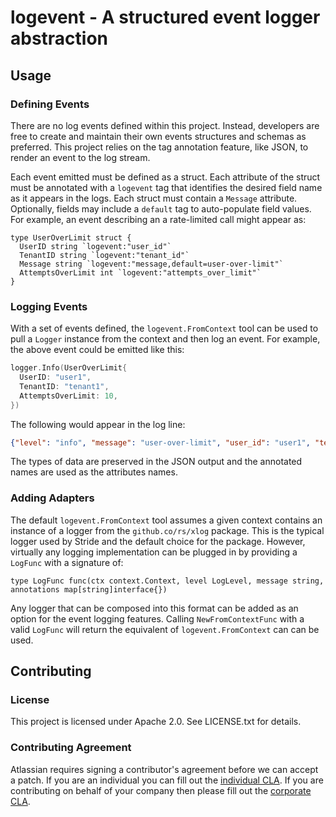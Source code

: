 # logevent - A structured event logger abstraction #

## Usage ##

### Defining Events ###

There are no log events defined within this project. Instead, developers
are free to create and maintain their own events structures and schemas as
preferred. This project relies on the tag annotation feature, like JSON, to
render an event to the log stream.

Each event emitted must be defined as a struct. Each attribute of the
struct must be annotated with a `logevent` tag that identifies the desired
field name as it appears in the logs. Each struct must contain a `Message`
attribute. Optionally, fields may include a `default` tag to auto-populate
field values. For example, an event describing an a rate-limited call might
appear as:

```golang
type UserOverLimit struct {
  UserID string `logevent:"user_id"`
  TenantID string `logevent:"tenant_id"`
  Message string `logevent:"message,default=user-over-limit"`
  AttemptsOverLimit int `logevent:"attempts_over_limit"`
}
```

### Logging Events ###

With a set of events defined, the `logevent.FromContext` tool can be used to
pull a `Logger` instance from the context and then log an event. For example,
the above event could be emitted like this:

```go
logger.Info(UserOverLimit{
  UserID: "user1",
  TenantID: "tenant1",
  AttemptsOverLimit: 10,
})
```

The following would appear in the log line:

```json
{"level": "info", "message": "user-over-limit", "user_id": "user1", "tenant_id": "tenant1", "attempts_over_limit": 10}
```

The types of data are preserved in the JSON output and the annotated names are
used as the attributes names.

### Adding Adapters ###

The default `logevent.FromContext` tool assumes a given context contains an
instance of a logger from the `github.co/rs/xlog` package. This is the typical
logger used by Stride and the default choice for the package. However, virtually
any logging implementation can be plugged in by providing a `LogFunc` with
a signature of:

```golang
type LogFunc func(ctx context.Context, level LogLevel, message string, annotations map[string]interface{})
```

Any logger that can be composed into this format can be added as an option for
the event logging features. Calling `NewFromContextFunc` with a valid `LogFunc`
will return the equivalent of `logevent.FromContext` can can be used.


## Contributing ##

### License ###

This project is licensed under Apache 2.0. See LICENSE.txt for details.

### Contributing Agreement ###

Atlassian requires signing a contributor's agreement before we can accept a
patch. If you are an individual you can fill out the
[individual CLA](https://na2.docusign.net/Member/PowerFormSigning.aspx?PowerFormId=3f94fbdc-2fbe-46ac-b14c-5d152700ae5d).
If you are contributing on behalf of your company then please fill out the
[corporate CLA](https://na2.docusign.net/Member/PowerFormSigning.aspx?PowerFormId=e1c17c66-ca4d-4aab-a953-2c231af4a20b).
